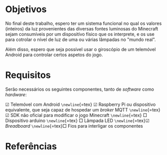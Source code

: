 # Objetivos

No final deste trabalho, espero ter um sistema funcional no qual os
valores (inteiros) da luz provenientes das diversas fontes luminosas do
Minecraft sejam consumíveis por um dispositívo físico que os interprete,
e os use para cotrolar o nível de luz de uma ou várias lâmpadas no
"mundo real".

Além disso, espero que seja possível usar o giroscópio de um telemóvel
Android para controlar certos aspetos do jogo.

# Requisitos

Serão necessários os seguintes componentes, tanto de *software* como
*hardware*:

$\CheckedBox$ Telemóvel com Android `\newline`{=tex} $\CheckedBox$
Raspberry Pi ou dispositivo equivalente, que seja capaz de hospedar um
*broker* MQTT `\newline`{=tex} $\CheckedBox$ SDK não oficial para
modificar o jogo Minecraft `\newline`{=tex} $\Box$ Dispositivo arduino
`\newline`{=tex} $\Box$ Lâmpada LED `\newline`{=tex}$\CheckedBox$
*Breadboard* `\newline`{=tex}$\Box$ Fios para interligar os componentes

# Referências
